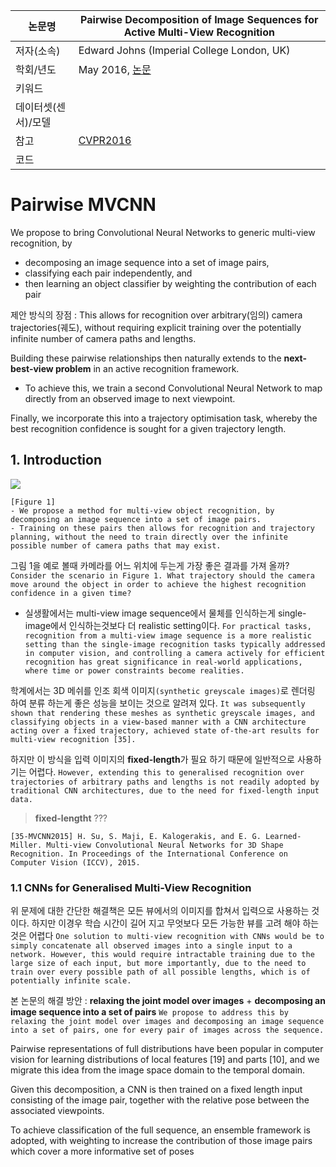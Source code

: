 | 논문명 | Pairwise Decomposition of Image Sequences for Active Multi-View Recognition |
| --- | --- |
| 저자\(소속\) | Edward Johns (Imperial College London, UK) |
| 학회/년도 | May 2016, [논문](https://arxiv.org/abs/1605.08359) |
| 키워드 |  |
| 데이터셋(센서)/모델 |  |
| 참고 |[CVPR2016](https://www.youtube.com/watch?v=7Bw0HGlidtg)  |
| 코드 |  |


# Pairwise MVCNN

We propose to bring Convolutional Neural Networks to generic multi-view recognition, by 
- decomposing an image sequence into a set of image pairs, 
- classifying each pair independently, and 
- then learning an object classifier by weighting the contribution of each pair

제안 방식의 장점 : This allows for recognition over arbitrary(임의) camera trajectories(궤도), without requiring explicit training over the potentially infinite number of camera paths and lengths. 

Building these pairwise relationships then naturally extends to the **next-best-view problem** in an active recognition framework. 
- To achieve this, we train a second Convolutional Neural Network to map directly from an observed image to next viewpoint.

Finally, we incorporate this into a trajectory optimisation task, whereby the best recognition confidence is sought for
a given trajectory length.

## 1. Introduction

![](https://i.imgur.com/hsqKgpl.png)
```
[Figure 1]
- We propose a method for multi-view object recognition, by decomposing an image sequence into a set of image pairs. 
- Training on these pairs then allows for recognition and trajectory planning, without the need to train directly over the infinite possible number of camera paths that may exist.
```

그림 1을 예로 볼때 카메라를 어느 위치에 두는게 가장 좋은 결과를 가져 올까? `Consider the scenario in Figure 1. What trajectory should the camera move around the object in order to achieve the highest recognition confidence in a given time?`
- 실생활에서는 multi-view image sequence에서 물체를 인식하는게 single-image에서 인식하는것보다 더 realistic setting이다. `For practical tasks, recognition from a multi-view image sequence is a more realistic setting than the single-image recognition tasks typically addressed in computer vision, and controlling a camera actively for efficient recognition has great significance in real-world applications, where time or power constraints become realities. `

학계에서는 3D 메쉬를 인조 회색 이미지`(synthetic greyscale images)`로 렌더링 하여 분류 하는게 좋은 성능을 보이는 것으로 알려져 있다. `It was subsequently shown that rendering these meshes as synthetic greyscale images, and classifying objects in a view-based manner with a CNN architecture acting over a fixed trajectory, achieved state of-the-art results for multi-view recognition [35].`

하지만 이 방식을 입력 이미지의 **fixed-length**가 필요 하기 때문에 일반적으로 사용하기는 어렵다. `However, extending this to generalised recognition over trajectories of arbitrary paths and lengths is not readily adopted by traditional CNN architectures, due to the need for fixed-length input data.`

>  **fixed-lengtht** ???

```
[35-MVCNN2015] H. Su, S. Maji, E. Kalogerakis, and E. G. Learned-Miller. Multi-view Convolutional Neural Networks for 3D Shape Recognition. In Proceedings of the International Conference on Computer Vision (ICCV), 2015.
```

### 1.1 CNNs for Generalised Multi-View Recognition

위 문제에 대한 간단한 해결책은 모든 뷰에서의 이미지를 합쳐서 입력으로 사용하는 것이다. 하지만 이경우 학습 시간이 길어 지고 무엇보다 모든 가능한 뷰를 고려 해야 하는것은 어렵다 `One solution to multi-view recognition with CNNs would be to simply concatenate all observed images into a single input to a network. However, this would require intractable training due to the large size of each input, but more importantly, due to the need to train over every possible path of all possible lengths, which is of potentially infinite scale. `

본 논문의 해결 방안 : **relaxing the joint model over images** + **decomposing an image sequence into a set of pairs** `We propose to address this by relaxing the joint model over images and decomposing an image sequence into a set of pairs, one for every pair of images across the sequence.`

Pairwise representations of full distributions have been popular in computer vision for learning distributions of local features [19] and parts [10], and we migrate this idea from the image space domain to the temporal domain.

Given this decomposition, a CNN is then trained on a fixed length input consisting of the image pair, together with the relative pose between the associated viewpoints. 

To achieve classification of the full sequence, an ensemble framework is adopted, with weighting to increase the contribution of those image pairs which cover a more informative set of poses


<!--stackedit_data:
eyJoaXN0b3J5IjpbLTgyMTM3MzE3N119
-->